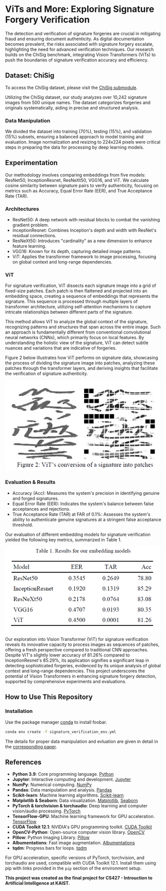 # ViTs and More: Exploring Signature Forgery Verification

The detection and verification of signature forgeries are crucial in mitigating fraud and ensuring document authenticity. As digital documentation becomes prevalent, the risks associated with signature forgery escalate, highlighting the need for advanced verification techniques. Our research builds on the ChiSig benchmark, integrating Vision Transformers (ViTs) to push the boundaries of signature verification accuracy and efficiency.

## Dataset: ChiSig

To access the ChiSig dataset, please visit the [ChiSig submodule](https://github.com/dskezju/ChiSig.git).

Utilizing the ChiSig dataset, our study analyzes over 10,242 signature images from 500 unique names. The dataset categorizes forgeries and originals systematically, aiding in precise and structured analysis.

### Data Manipulation

We divided the dataset into training (70%), testing (15%), and validation (15%) subsets, ensuring a balanced approach to model training and evaluation. Image normalization and resizing to 224x224 pixels were critical steps in preparing the data for processing by deep learning models.

## Experimentation

Our methodology involves comparing embeddings from five models: ResNet50, InceptionResnet, ResNeXt50, VGG16, and ViT. We calculate cosine similarity between signature pairs to verify authenticity, focusing on metrics such as Accuracy, Equal Error Rate (EER), and True Acceptance Rate (TAR).

### Architectures

- ResNet50: A deep network with residual blocks to combat the vanishing gradient problem.
- InceptionResnet: Combines Inception's depth and width with ResNet's residual connections.
- ResNeXt50: Introduces "cardinality" as a new dimension to enhance feature learning.
- VGG16: Known for its depth, capturing detailed image patterns.
- ViT: Applies the transformer framework to image processing, focusing on global context and long-range dependencies.

### ViT
For signature verification, ViT dissects each signature image into a grid of fixed-size patches. Each patch is then flattened and projected into an embedding space, creating a sequence of embeddings that represents the signature. This sequence is processed through multiple layers of transformer architecture, utilizing self-attention mechanisms to capture intricate relationships between different parts of the signature.

This method allows ViT to analyze the global context of the signature, recognizing patterns and structures that span across the entire image. Such an approach is fundamentally different from conventional convolutional neural networks (CNNs), which primarily focus on local features. By understanding the holistic view of the signature, ViT can detect subtle nuances and variations that are indicative of forgeries.

Figure 2 below illustrates how ViT performs on signature data, showcasing the process of dividing the signature image into patches, analyzing these patches through the transformer layers, and deriving insights that facilitate the verification of signature authenticity.

<p align="center">
  <img src="images\Vit_patches.PNG" alt="Alt text" title="Optional title" />
</p>

### Evaluation & Results 
- Accuracy (Acc): Measures the system's precision in identifying genuine and forged signatures.
- Equal Error Rate (EER): Indicates the system's balance between false acceptances and rejections.
- True Acceptance Rate (TAR) at FAR of 0.1%: Assesses the system's ability to authenticate genuine signatures at a stringent false acceptance threshold.

Our evaluation of different embedding models for signature verification yielded the following key metrics, summarized in Table 1.

<p align="center">
  <img src="images\Results.PNG" alt="Alt text" title="Optional title" />
</p>

Our exploration into Vision Transformer (ViT) for signature verification reveals its innovative capacity to process images as sequences of patches, offering a fresh perspective compared to traditional CNN approaches. Despite ViT's slightly lower accuracy of 81.26% compared to InceptionResnet's 85.29%, its application signifies a significant leap in detecting sophisticated forgeries, evidenced by its unique analysis of global context and long-range dependencies. This project underscores the potential of Vision Transformers in enhancing signature forgery detection, supported by comprehensive experiments and evaluations.

## How to Use This Repository
### Installation

Use the package manager [conda](https://docs.anaconda.com/free/miniconda/) to install foobar.

```bash
conda env create -f signature_verification_env.yml
```

The details for proper data manipulation and evluation are given in detail in the [corresponding paper](/ViTs%20and%20More%20-%20Exploring%20Signature%20Forgery%20Verification-1.pdf). 

## References

- **Python 3.9**: Core programming language. [Python](https://www.python.org/)
- **Jupyter**: Interactive computing and development. [Jupyter](https://jupyter.org/)
- **NumPy**: Numerical computing. [NumPy](https://numpy.org/)
- **Pandas**: Data manipulation and analysis. [Pandas](https://pandas.pydata.org/)
- **Scikit-learn**: Machine learning algorithms. [Scikit-learn](https://scikit-learn.org/stable/)
- **Matplotlib & Seaborn**: Data visualization. [Matplotlib](https://matplotlib.org/), [Seaborn](https://seaborn.pydata.org/)
- **PyTorch & torchvision & torchaudio**: Deep learning and computer vision/audio processing. [PyTorch](https://pytorch.org/)
- **TensorFlow-GPU**: Machine learning framework for GPU acceleration. [TensorFlow](https://www.tensorflow.org/install/gpu)
- **CUDA Toolkit 12.1**: NVIDIA's GPU programming toolkit. [CUDA Toolkit](https://developer.nvidia.com/cuda-downloads)
- **OpenCV-Python**: Open-source computer vision library. [OpenCV](https://opencv.org/)
- **Pillow**: Python Imaging Library. [Pillow](https://python-pillow.org/)
- **Albumentations**: Fast image augmentation. [Albumentations](https://albumentations.ai/)
- **tqdm**: Progress bars for loops. [tqdm](https://tqdm.github.io/)

For GPU acceleration, specific versions of PyTorch, torchvision, and torchaudio are used, compatible with CUDA Toolkit 12.1. Install them using pip with links provided in the `pip` section of the environment setup.

**This project was created as the final project for CS427 - Introuction to Artificial Intelligence at KAIST.**